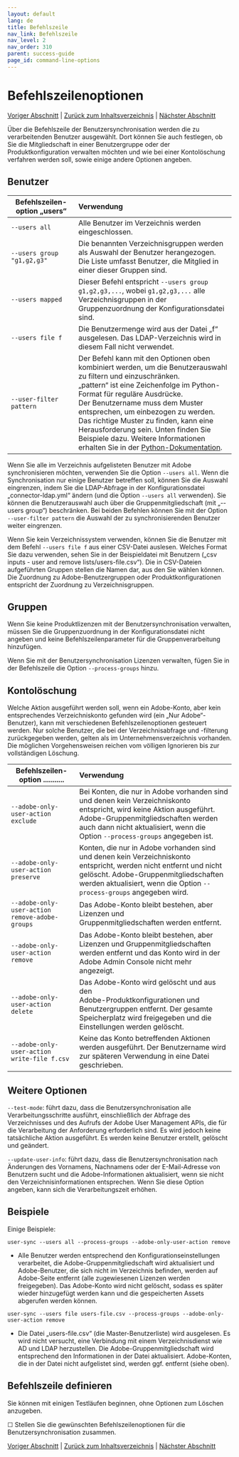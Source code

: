 ```yaml
---
layout: default
lang: de
title: Befehlszeile
nav_link: Befehlszeile
nav_level: 2
nav_order: 310
parent: success-guide
page_id: command-line-options
---
```


# Befehlszeilenoptionen

[Voriger Abschnitt](monitoring.md) \| [Zurück zum Inhaltsverzeichnis](index.md) \|  [Nächster Abschnitt](scheduling.md)

Über die Befehlszeile der Benutzersynchronisation werden die zu verarbeitenden Benutzer ausgewählt. Dort können Sie auch festlegen, ob Sie die Mitgliedschaft in einer Benutzergruppe oder der Produktkonfiguration verwalten möchten und wie bei einer Kontolöschung verfahren werden soll, sowie einige andere Optionen angeben.

## Benutzer


| Befehlszeilen-option „users“  | Verwendung           |
| ------------- |:-------------| 
|   `--users all` |    Alle Benutzer im Verzeichnis werden eingeschlossen. |
|   `--users group "g1,g2,g3"`  |    Die benannten Verzeichnisgruppen werden als Auswahl der Benutzer herangezogen. <br>Die Liste umfasst Benutzer, die Mitglied in einer dieser Gruppen sind. |
|   `--users mapped`  |    Dieser Befehl entspricht `--users group g1,g2,g3,...`, wobei `g1,g2,g3,...` alle Verzeichnisgruppen in der Gruppenzuordnung der Konfigurationsdatei sind.|
|   `--users file f`  |    Die Benutzermenge wird aus der Datei „f“ ausgelesen. Das LDAP-Verzeichnis wird in diesem Fall nicht verwendet. |
|   `--user-filter pattern`    |  Der Befehl kann mit den Optionen oben kombiniert werden, um die Benutzerauswahl zu filtern und einzuschränken. <br>„pattern“ ist eine Zeichenfolge im Python-Format für reguläre Ausdrücke. <br>Der Benutzername muss dem Muster entsprechen, um einbezogen zu werden. <br>Das richtige Muster zu finden, kann eine Herausforderung sein. Unten finden Sie Beispiele dazu. Weitere Informationen erhalten Sie in der [Python-Dokumentation](https://docs.python.org/2/library/re.html). |


Wenn Sie alle im Verzeichnis aufgelisteten Benutzer mit Adobe synchronisieren möchten, verwenden Sie die Option `--users all`. Wenn die Synchronisation nur einige Benutzer betreffen soll, können Sie die Auswahl eingrenzen, indem Sie die LDAP-Abfrage in der Konfigurationsdatei „connector-ldap.yml“ ändern (und die Option `--users all` verwenden). Sie können die Benutzerauswahl auch über die Gruppenmitgliedschaft (mit „--users group“) beschränken. Bei beiden Befehlen können Sie mit der Option `--user-filter pattern` die Auswahl der zu synchronisierenden Benutzer weiter eingrenzen.

Wenn Sie kein Verzeichnissystem verwenden, können Sie die Benutzer mit dem Befehl `--users file f` aus einer CSV-Datei auslesen. Welches Format Sie dazu verwenden, sehen Sie in der Beispieldatei mit Benutzern („csv inputs - user and remove lists/users-file.csv“). Die in CSV-Dateien aufgeführten Gruppen stellen die Namen dar, aus den Sie wählen können. Die Zuordnung zu Adobe-Benutzergruppen oder Produktkonfigurationen entspricht der Zuordnung zu Verzeichnisgruppen.

## Gruppen

Wenn Sie keine Produktlizenzen mit der Benutzersynchronisation verwalten, müssen Sie die Gruppenzuordnung in der Konfigurationsdatei nicht angeben und keine Befehlszeilenparameter für die Gruppenverarbeitung hinzufügen.

Wenn Sie mit der Benutzersynchronisation Lizenzen verwalten, fügen Sie in der Befehlszeile die Option `--process-groups` hinzu.


## Kontolöschung


Welche Aktion ausgeführt werden soll, wenn ein Adobe-Konto, aber kein entsprechendes Verzeichniskonto gefunden wird (ein „Nur Adobe“-Benutzer), kann mit verschiedenen Befehlszeilenoptionen gesteuert werden.
Nur solche Benutzer, die bei der Verzeichnisabfrage und -filterung zurückgegeben werden, gelten als im Unternehmensverzeichnis vorhanden. Die möglichen Vorgehensweisen reichen vom völligen Ignorieren bis zur vollständigen Löschung.



| Befehlszeilen-option       ...........| Verwendung           |
| ------------- |:-------------| 
|   `--adobe-only-user-action exclude`                        |  Bei Konten, die nur in Adobe vorhanden sind und denen kein Verzeichniskonto entspricht, wird keine Aktion ausgeführt. Adobe-Gruppenmitgliedschaften werden auch dann nicht aktualisiert, wenn die Option `--process-groups` angegeben ist. |
|   `--adobe-only-user-action preserve`                        |  Konten, die nur in Adobe vorhanden sind und denen kein Verzeichniskonto entspricht, werden nicht entfernt und nicht gelöscht. Adobe-Gruppenmitgliedschaften werden aktualisiert, wenn die Option `--process-groups` angegeben wird. |
|   `--adobe-only-user-action remove-adobe-groups` |    Das Adobe-Konto bleibt bestehen, aber Lizenzen und <br>Gruppenmitgliedschaften werden entfernt. |
|   `--adobe-only-user-action remove`  |    Das Adobe-Konto bleibt bestehen, aber Lizenzen und Gruppenmitgliedschaften werden entfernt und das Konto wird in der Adobe Admin Console nicht mehr angezeigt.   |
|   `--adobe-only-user-action delete`  |    Das Adobe-Konto wird gelöscht und aus den <br>Adobe-Produktkonfigurationen und Benutzergruppen entfernt. Der gesamte Speicherplatz wird freigegeben und die Einstellungen werden gelöscht. |
|   `--adobe-only-user-action write-file f.csv`    |  Keine das Konto betreffenden Aktionen werden ausgeführt. Der Benutzername wird zur späteren Verwendung in eine Datei geschrieben. |




## Weitere Optionen

`--test-mode`: führt dazu, dass die Benutzersynchronisation alle Verarbeitungsschritte ausführt, einschließlich der Abfrage des Verzeichnisses und des Aufrufs der Adobe User Management APIs, die für die Verarbeitung der Anforderung erforderlich sind. Es wird jedoch keine tatsächliche Aktion ausgeführt. Es werden keine Benutzer erstellt, gelöscht und geändert.

`--update-user-info`: führt dazu, dass die Benutzersynchronisation nach Änderungen des Vornamens, Nachnamens oder der E-Mail-Adresse von Benutzern sucht und die Adobe-Informationen aktualisiert, wenn sie nicht den Verzeichnisinformationen entsprechen. Wenn Sie diese Option angeben, kann sich die Verarbeitungszeit erhöhen.


## Beispiele

Einige Beispiele:

`user-sync --users all --process-groups --adobe-only-user-action remove`

- Alle Benutzer werden entsprechend den Konfigurationseinstellungen verarbeitet, die Adobe-Gruppenmitgliedschaft wird aktualisiert und Adobe-Benutzer, die sich nicht im Verzeichnis befinden, werden auf Adobe-Seite entfernt (alle zugewiesenen Lizenzen werden freigegeben). Das Adobe-Konto wird nicht gelöscht, sodass es später wieder hinzugefügt werden kann und die gespeicherten Assets abgerufen werden können.
    
`user-sync --users file users-file.csv --process-groups --adobe-only-user-action remove`

- Die Datei „users-file.csv“ (die Master-Benutzerliste) wird ausgelesen. Es wird nicht versucht, eine Verbindung mit einem Verzeichnisdienst wie AD und LDAP herzustellen. Die Adobe-Gruppenmitgliedschaft wird entsprechend den Informationen in der Datei aktualisiert. Adobe-Konten, die in der Datei nicht aufgelistet sind, werden ggf. entfernt (siehe oben).

## Befehlszeile definieren

Sie können mit einigen Testläufen beginnen, ohne Optionen zum Löschen anzugeben.

&#9744; Stellen Sie die gewünschten Befehlszeilenoptionen für die Benutzersynchronisation zusammen.


[Voriger Abschnitt](monitoring.md) \| [Zurück zum Inhaltsverzeichnis](index.md) \|  [Nächster Abschnitt](scheduling.md)
